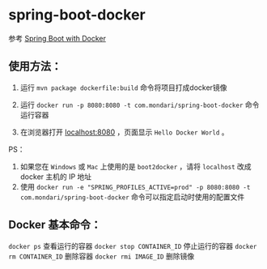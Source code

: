# spring-boot-docker
参考 [Spring Boot with Docker](https://spring.io/guides/gs/spring-boot-docker/)

## 使用方法：

1. 运行 `mvn package dockerfile:build` 命令将项目打成docker镜像

2. 运行 `docker run -p 8080:8080 -t com.mondari/spring-boot-docker` 命令运行容器
3. 在浏览器打开 [localhost:8080](localhost:8080) ，页面显示 `Hello Docker World` 。

PS：

1. 如果您在 `Windows` 或 `Mac` 上使用的是 `boot2docker` ，请将 `localhost` 改成 docker 主机的 IP 地址
2. 使用 `docker run -e "SPRING_PROFILES_ACTIVE=prod" -p 8080:8080 -t com.mondari/spring-boot-docker` 命令可以指定启动时使用的配置文件

## Docker 基本命令：

`docker ps` 查看运行的容器
`docker stop CONTAINER_ID` 停止运行的容器
`docker rm CONTAINER_ID` 删除容器
`docker rmi IMAGE_ID` 删除镜像